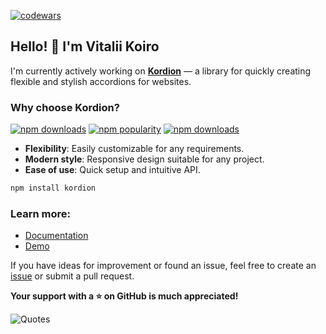 [![codewars](https://www.codewars.com/users/koirodev/badges/large)](https://www.codewars.com/users/koirodev)

## Hello! 👋 I'm Vitalii Koiro

I'm currently actively working on **[Kordion](https://github.com/koirodev/kordion)** — a library for quickly creating flexible and stylish accordions for websites.

### Why choose Kordion?
[![npm downloads](https://img.shields.io/npm/dt/kordion?style=flat-square&color=red)](https://www.npmjs.com/package/kordion)
[![npm popularity](https://img.shields.io/npm/dm/kordion?label=popularity&style=flat-square&color=blue)](https://www.npmjs.com/package/kordion)
[![npm downloads](https://img.shields.io/npm/dw/kordion?style=flat-square&color=blue)](https://www.npmjs.com/package/kordion)

- **Flexibility**: Easily customizable for any requirements.
- **Modern style**: Responsive design suitable for any project.
- **Ease of use**: Quick setup and intuitive API.

```bash
npm install kordion
```

### Learn more:
- [Documentation](https://github.com/koirodev/kordion/blob/main/README.md)
- [Demo](https://koirodev.github.io/kordion/demos/)

If you have ideas for improvement or found an issue, feel free to create an [issue](https://github.com/koirodev/kordion/issues) or submit a pull request.

**Your support with a ⭐ on GitHub is much appreciated!**


![Quotes](https://quotes-github-readme.vercel.app/api?type=horizontal&theme=dark)
